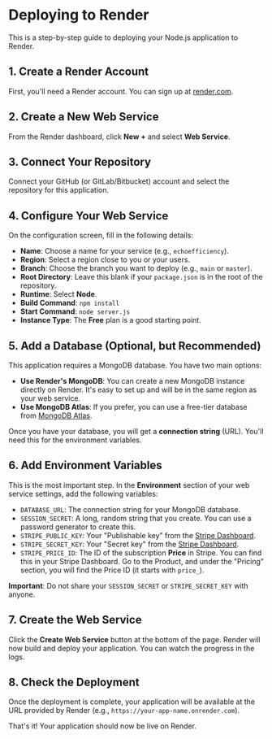 # Deploying to Render

This is a step-by-step guide to deploying your Node.js application to Render.

## 1. Create a Render Account

First, you'll need a Render account. You can sign up at [render.com](https://render.com/).

## 2. Create a New Web Service

From the Render dashboard, click **New +** and select **Web Service**.

## 3. Connect Your Repository

Connect your GitHub (or GitLab/Bitbucket) account and select the repository for this application.

## 4. Configure Your Web Service

On the configuration screen, fill in the following details:

*   **Name**: Choose a name for your service (e.g., `echoefficiency`).
*   **Region**: Select a region close to you or your users.
*   **Branch**: Choose the branch you want to deploy (e.g., `main` or `master`).
*   **Root Directory**: Leave this blank if your `package.json` is in the root of the repository.
*   **Runtime**: Select **Node**.
*   **Build Command**: `npm install`
*   **Start Command**: `node server.js`
*   **Instance Type**: The **Free** plan is a good starting point.

## 5. Add a Database (Optional, but Recommended)

This application requires a MongoDB database. You have two main options:

*   **Use Render's MongoDB**: You can create a new MongoDB instance directly on Render. It's easy to set up and will be in the same region as your web service.
*   **Use MongoDB Atlas**: If you prefer, you can use a free-tier database from [MongoDB Atlas](https://www.mongodb.com/cloud/atlas).

Once you have your database, you will get a **connection string** (URL). You'll need this for the environment variables.

## 6. Add Environment Variables

This is the most important step. In the **Environment** section of your web service settings, add the following variables:

*   `DATABASE_URL`: The connection string for your MongoDB database.
*   `SESSION_SECRET`: A long, random string that you create. You can use a password generator to create this.
*   `STRIPE_PUBLIC_KEY`: Your "Publishable key" from the [Stripe Dashboard](https://dashboard.stripe.com/apikeys).
*   `STRIPE_SECRET_KEY`: Your "Secret key" from the [Stripe Dashboard](https://dashboard.stripe.com/apikeys).
*   `STRIPE_PRICE_ID`: The ID of the subscription **Price** in Stripe. You can find this in your Stripe Dashboard. Go to the Product, and under the "Pricing" section, you will find the Price ID (it starts with `price_`).

**Important**: Do not share your `SESSION_SECRET` or `STRIPE_SECRET_KEY` with anyone.

## 7. Create the Web Service

Click the **Create Web Service** button at the bottom of the page. Render will now build and deploy your application. You can watch the progress in the logs.

## 8. Check the Deployment

Once the deployment is complete, your application will be available at the URL provided by Render (e.g., `https://your-app-name.onrender.com`).

That's it! Your application should now be live on Render.

